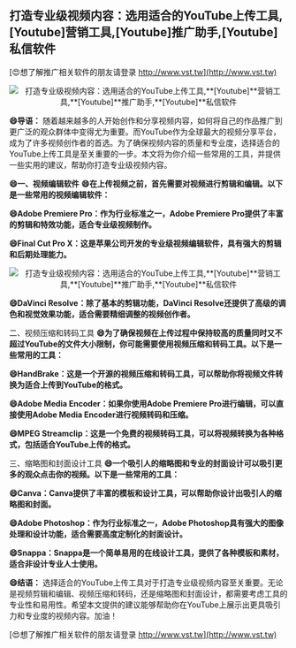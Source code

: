 ## **打造专业级视频内容：选用适合的YouTube上传工具,**[Youtube]**营销工具,**[Youtube]**推广助手,**[Youtube]**私信软件**

[😍想了解推广相关软件的朋友请登录 http://www.vst.tw](http://www.vst.tw)

 <center><img src="https://vst.tw/MP4/tuiguang/png/2.png" alt="打造专业级视频内容：选用适合的YouTube上传工具,**[Youtube]**营销工具,**[Youtube]**推广助手,**[Youtube]**私信软件"></center>

**😄导语：**
随着越来越多的人开始创作和分享视频内容，如何将自己的作品推广到更广泛的观众群体中变得尤为重要。而YouTube作为全球最大的视频分享平台，成为了许多视频创作者的首选。为了确保视频内容的质量和专业度，选择适合的YouTube上传工具是至关重要的一步。本文将为你介绍一些常用的工具，并提供一些实用的建议，帮助你打造专业级视频内容。

**😄一、视频编辑软件**
**😄在上传视频之前，首先需要对视频进行剪辑和编辑。以下是一些常用的视频编辑软件：**

**😄Adobe Premiere Pro：作为行业标准之一，Adobe Premiere Pro提供了丰富的剪辑和特效功能，适合专业级视频制作。**

**😄Final Cut Pro X：这是苹果公司开发的专业级视频编辑软件，具有强大的剪辑和后期处理能力。**

 <center><img src="https://vst.tw/MP4/tuiguang/png/0.png" alt="打造专业级视频内容：选用适合的YouTube上传工具,**[Youtube]**营销工具,**[Youtube]**推广助手,**[Youtube]**私信软件"></center>

**😄DaVinci Resolve：除了基本的剪辑功能，DaVinci Resolve还提供了高级的调色和视觉效果功能，适合需要精细调整的视频创作者。**

二、视频压缩和转码工具
**😄为了确保视频在上传过程中保持较高的质量同时又不超过YouTube的文件大小限制，你可能需要使用视频压缩和转码工具。以下是一些常用的工具：**

**😄HandBrake：这是一个开源的视频压缩和转码工具，可以帮助你将视频文件转换为适合上传到YouTube的格式。**

**😄Adobe Media Encoder：如果你使用Adobe Premiere Pro进行编辑，可以直接使用Adobe Media Encoder进行视频转码和压缩。**

**😄MPEG Streamclip：这是一个免费的视频转码工具，可以将视频转换为各种格式，包括适合YouTube上传的格式。**

三、缩略图和封面设计工具
**😄一个吸引人的缩略图和专业的封面设计可以吸引更多的观众点击你的视频。以下是一些常用的工具：**

**😄Canva：Canva提供了丰富的模板和设计工具，可以帮助你设计出吸引人的缩略图和封面。**

**😄Adobe Photoshop：作为行业标准之一，Adobe Photoshop具有强大的图像处理和设计功能，适合需要高度定制化的封面设计。**

**😄Snappa：Snappa是一个简单易用的在线设计工具，提供了各种模板和素材，适合非设计专业人士使用。**

**😄结语：**
选择适合的YouTube上传工具对于打造专业级视频内容至关重要。无论是视频剪辑和编辑、视频压缩和转码，还是缩略图和封面设计，都需要考虑工具的专业性和易用性。希望本文提供的建议能够帮助你在YouTube上展示出更具吸引力和专业度的视频内容。加油！

[😍想了解推广相关软件的朋友请登录 http://www.vst.tw](http://www.vst.tw)



